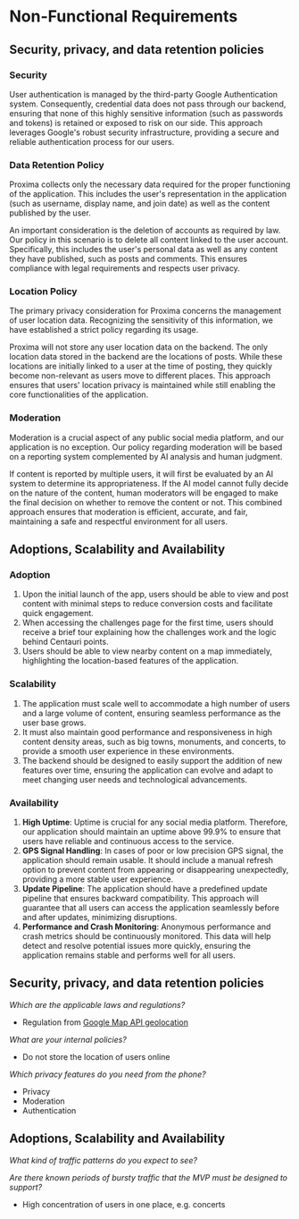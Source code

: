 # Non-Functional Requirements

## Security, privacy, and data retention policies

### Security

User authentication is managed by the third-party Google Authentication system. Consequently, credential data does not pass through our backend, ensuring that none of this highly sensitive information (such as passwords and tokens) is retained or exposed to risk on our side. This approach leverages Google's robust security infrastructure, providing a secure and reliable authentication process for our users.

### Data Retention Policy

Proxima collects only the necessary data required for the proper functioning of the application. This includes the user's representation in the application (such as username, display name, and join date) as well as the content published by the user.

An important consideration is the deletion of accounts as required by law. Our policy in this scenario is to delete all content linked to the user account. Specifically, this includes the user's personal data as well as any content they have published, such as posts and comments. This ensures compliance with legal requirements and respects user privacy.

### Location Policy

The primary privacy consideration for Proxima concerns the management of user location data. Recognizing the sensitivity of this information, we have established a strict policy regarding its usage.

Proxima will not store any user location data on the backend. The only location data stored in the backend are the locations of posts. While these locations are initially linked to a user at the time of posting, they quickly become non-relevant as users move to different places. This approach ensures that users' location privacy is maintained while still enabling the core functionalities of the application.

### Moderation

Moderation is a crucial aspect of any public social media platform, and our application is no exception. Our policy regarding moderation will be based on a reporting system complemented by AI analysis and human judgment.

If content is reported by multiple users, it will first be evaluated by an AI system to determine its appropriateness. If the AI model cannot fully decide on the nature of the content, human moderators will be engaged to make the final decision on whether to remove the content or not. This combined approach ensures that moderation is efficient, accurate, and fair, maintaining a safe and respectful environment for all users.


## Adoptions, Scalability and Availability

### Adoption

1. Upon the initial launch of the app, users should be able to view and post content with minimal steps to reduce conversion costs and facilitate quick engagement.
2. When accessing the challenges page for the first time, users should receive a brief tour explaining how the challenges work and the logic behind Centauri points.
3. Users should be able to view nearby content on a map immediately, highlighting the location-based features of the application.

### Scalability

1. The application must scale well to accommodate a high number of users and a large volume of content, ensuring seamless performance as the user base grows.
2. It must also maintain good performance and responsiveness in high content density areas, such as big towns, monuments, and concerts, to provide a smooth user experience in these environments.
3. The backend should be designed to easily support the addition of new features over time, ensuring the application can evolve and adapt to meet changing user needs and technological advancements.

### Availability

1. **High Uptime**: Uptime is crucial for any social media platform. Therefore, our application should maintain an uptime above 99.9% to ensure that users have reliable and continuous access to the service.
2. **GPS Signal Handling**: In cases of poor or low precision GPS signal, the application should remain usable. It should include a manual refresh option to prevent content from appearing or disappearing unexpectedly, providing a more stable user experience.
3. **Update Pipeline**: The application should have a predefined update pipeline that ensures backward compatibility. This approach will guarantee that all users can access the application seamlessly before and after updates, minimizing disruptions.
4. **Performance and Crash Monitoring**: Anonymous performance and crash metrics should be continuously monitored. This data will help detect and resolve potential issues more quickly, ensuring the application remains stable and performs well for all users.


## Security, privacy, and data retention policies

*Which are the applicable laws and regulations?*
- Regulation from [Google Map API geolocation](https://developers.google.com/maps/documentation/geolocation/policies?hl=en)

*What are your internal policies?*
- Do not store the location of users online

*Which privacy features do you need from the phone?*

- Privacy
- Moderation
- Authentication

## Adoptions, Scalability and Availability

*What kind of traffic patterns do you expect to see?*

*Are there known periods of bursty traffic that the MVP must be designed to support?*

- High concentration of users in one place, e.g. concerts

